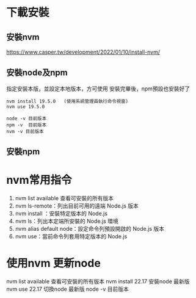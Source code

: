 # 下載安裝

## 安裝nvm
https://www.casper.tw/development/2022/01/10/install-nvm/

## 安裝node及npm
指定安裝本版，並設定本地版本，方可使用
安裝完畢後，npm預設也安裝好了
```
nvm install 19.5.0   (使用系統管理員執行命令視窗)
nvm use 19.5.0 

node -v 目前版本
npm -v  目前版本
nvm -v 目前版本
```


## 安裝npm


# nvm常用指令

1. nvm list available   查看可安裝的所有版本
1. nvm ls-remote：列出目前可用的遠端 Node.js 版本
2. nvm install ：安裝特定版本的 Node.js
3. nvm ls：列出本定端所安裝的 Node.js 環境
4. nvm alias default node：設定命令列預設開啟的 Node.js 版本
5. nvm use：當前命令列套用特定版本的 Node.js

# 使用nvm 更新node
nvm list available   查看可安裝的所有版本
nvm install 22.17  安裝node 最新版
nvm use 22.17  切換node 最新版
node -v 目前版本